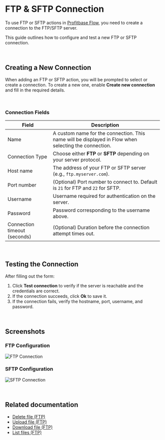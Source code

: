 # FTP & SFTP Connection

To use FTP or SFTP actions in [Profitbase Flow](https://docs.profitbase.com/articles/flow/actions/ftp/delete-file.html), you need to create a connection to the FTP/SFTP server.

This guide outlines how to configure and test a new FTP or SFTP connection.

<br/>

## Creating a New Connection

When adding an FTP or SFTP action, you will be prompted to select or create a connection. To create a new one, enable **Create new connection** and fill in the required details.

<br/>

### Connection Fields

| Field | Description |
|-------|-------------|
| Name | A custom name for the connection. This name will be displayed in Flow when selecting the connection. |
| Connection Type | Choose either **FTP** or **SFTP** depending on your server protocol. |
| Host name | The address of your FTP or SFTP server (e.g., `ftp.myserver.com`). |
| Port number | (Optional) Port number to connect to. Default is `21` for FTP and `22` for SFTP. |
| Username | Username required for authentication on the server. |
| Password | Password corresponding to the username above. |
| Connection timeout (seconds) | (Optional) Duration before the connection attempt times out. |

<br/>

## Testing the Connection

After filling out the form:

1. Click **Test connection** to verify if the server is reachable and the credentials are correct.
2. If the connection succeeds, click **Ok** to save it.
3. If the connection fails, verify the hostname, port, username, and password.

<br/>

## Screenshots

### FTP Configuration
![FTP Connection](https://files.profitbasedocs.blob.core.windows.net/screenshots/ftp-connection.png)

### SFTP Configuration
![SFTP Connection](https://files.profitbasedocs.blob.core.windows.net/screenshots/sftp-connection.png)

<br/>

## Related documentation

- [Delete file (FTP)](https://docs.profitbase.com/articles/flow/actions/ftp/delete-file.html)
- [Upload file (FTP)](https://docs.profitbase.com/articles/flow/actions/ftp/upload-file.html)
- [Download file (FTP)](https://docs.profitbase.com/articles/flow/actions/ftp/download-file.html)
- [List files (FTP)](https://docs.profitbase.com/articles/flow/actions/ftp/list-files.html)